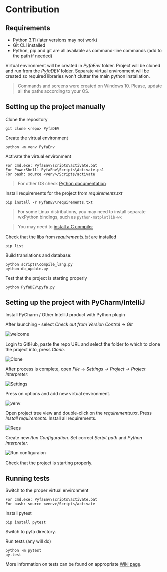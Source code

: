 # Contribution

## Requirements

- Python 3.11 (later versions may not work)
- Git CLI installed
- Python, pip and git are all available as command-line commands (add to the path if needed)

Virtual environment will be created in *PyfaEnv* folder. Project will be cloned and run from the *PyfaDEV* folder. Separate virtual environment will be created so required libraries won't clutter the main python installation.

> Commands and screens were created on Windows 10. Please, update all the paths according to your OS.

## Setting up the project manually

Clone the repository
```
git clone <repo> PyfaDEV
```

Create the virtual environment
```
python -m venv PyfaEnv
```

Activate the virtual environment

```
For cmd.exe: PyfaEnv\scripts\activate.bat
For PowerShell: PyfaEnv\Scripts\Activate.ps1
For bash: source <venv>/Scripts/activate
```
> For other OS check [Python documentation](https://docs.python.org/3/library/venv.html)

Install requirements for the project from *requirements.txt*
```
pip install -r PyfaDEV\requirements.txt
```
> For some Linux distributions, you may need to install separate wxPython bindings, such as `python-matplotlib-wx`

> You may need to [install a C compiler](https://mesonbuild.com/SimpleStart.html#installing-a-compiler-toolchain)

Check that the libs from *requirements.txt* are installed
```
pip list
```

Build translations and database:
```
python scripts\compile_lang.py
python db_update.py
```

Test that the project is starting properly
```
python PyfaDEV\pyfa.py
```


## Setting up the project with PyCharm/IntelliJ

Install PyCharm / Other IntelliJ product with Python plugin

After launching - select *Check out from Version Control* -> *GIt*

![welcome](https://user-images.githubusercontent.com/54093496/66862580-d8edab00-ef99-11e9-94e2-e93d7043e620.png)

Login to GitHub, paste the repo URL and select the folder to which to clone the project into, press *Clone*.

![Clone](https://user-images.githubusercontent.com/54093496/66862748-38e45180-ef9a-11e9-9f68-4903baf47385.png)

After process is complete, open *File* -> *Settings* -> *Project* -> *Project Interpreter*. 

![Settings](https://user-images.githubusercontent.com/54093496/66862792-544f5c80-ef9a-11e9-9e0f-f64767f3f1b0.png)

Press on options and add new virtual environment.

![venv](https://user-images.githubusercontent.com/54093496/66862833-67622c80-ef9a-11e9-94fa-47cca0158d29.png)

Open project tree view and double-click on the *requirements.txt*. Press *Install requirements*. Install all requirements.

![Reqs](https://user-images.githubusercontent.com/54093496/66862870-7a74fc80-ef9a-11e9-9b18-e64be42c49b8.png)

Create new *Run Configuration*. Set correct *Script path* and *Python interpreter*.

![Run configuraion](https://user-images.githubusercontent.com/54093496/66862970-b4460300-ef9a-11e9-9fb4-20e24759904b.png)

Check that the project is starting properly.

## Running tests

Switch to the proper virtual environment
```
For cmd.exe: PyfaEnv\scripts\activate.bat
For bash: source <venv>/Scripts/activate
```

Install pytest 
```
pip install pytest  
```

Switch to pyfa directory.

Run tests (any will do)
```
python -m pytest
py.test
```

More information on tests can be found on appropriate [Wiki page](https://github.com/pyfa-org/Pyfa/wiki/Developers:-Writing-Tests-for-Pyfa).
